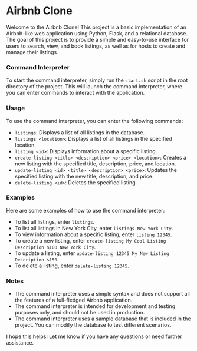 # Airbnb Clone

Welcome to the Airbnb Clone! This project is a basic implementation of an Airbnb-like web application using Python, Flask, and a relational database. The goal of this project is to provide a simple and easy-to-use interface for users to search, view, and book listings, as well as for hosts to create and manage their listings.

### Command Interpreter

To start the command interpreter, simply run the `start.sh` script in the root directory of the project. This will launch the command interpreter, where you can enter commands to interact with the application.

### Usage

To use the command interpreter, you can enter the following commands:

* `listings`: Displays a list of all listings in the database.
* `listings <location>`: Displays a list of all listings in the specified location.
* `listing <id>`: Displays information about a specific listing.
* `create-listing <title> <description> <price> <location>`: Creates a new listing with the specified title, description, price, and location.
* `update-listing <id> <title> <description> <price>`: Updates the specified listing with the new title, description, and price.
* `delete-listing <id>`: Deletes the specified listing.

### Examples

Here are some examples of how to use the command interpreter:

* To list all listings, enter `listings`.
* To list all listings in New York City, enter `listings New York City`.
* To view information about a specific listing, enter `listing 12345`.
* To create a new listing, enter `create-listing My Cool Listing Description $100 New York City`.
* To update a listing, enter `update-listing 12345 My New Listing Description $150`.
* To delete a listing, enter `delete-listing 12345`.

### Notes

* The command interpreter uses a simple syntax and does not support all the features of a full-fledged Airbnb application.
* The command interpreter is intended for development and testing purposes only, and should not be used in production.
* The command interpreter uses a sample database that is included in the project. You can modify the database to test different scenarios.

I hope this helps! Let me know if you have any questions or need further assistance.
